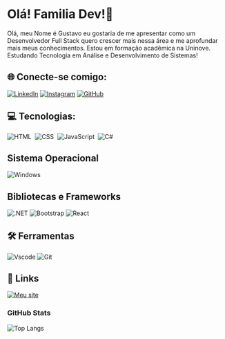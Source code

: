 # Olá! Familia Dev!👋 
Olá, meu Nome é Gustavo eu gostaria de me apresentar como um  
Desenvolvedor Full Stack quero crescer mais nessa área e me aprofundar mais meus 
conhecimentos. Estou em formação acadêmica na Uninove. Estudando Tecnologia em Análise e Desenvolvimento de Sistemas!

## 🌐 Conecte-se comigo: 


[![LinkedIn](https://img.shields.io/badge/LinkedIn-000?style=for-the-badge&logo=linkedin&logoColor=0E76A8)](https://www.linkedin.com/in/gustavo-vilela-46440b242/)
[![Instagram](https://img.shields.io/badge/Instagram-000?style=for-the-badge&logo=instagram)](https://www.instagram.com/_guvilela/)
[![GitHub](https://img.shields.io/badge/GitHub-000?style=for-the-badge&logo=GitHub&logoColor=0E76A8)](https://github.com/guvilela09?tab=overview&from=2023-03-01&to=2023-03-31)

## 💻 Tecnologias:

![HTML](https://img.shields.io/badge/-HTML-FF4500?style=for-the-badge&logo=html5&labelColor=0D1117)&nbsp;
![CSS](https://img.shields.io/badge/-CSS-0060FF?style=for-the-badge&logo=CSS3&logoColor=1572B6&labelColor=0D1117)&nbsp;
![JavaScript](https://img.shields.io/badge/-JavaScript-FFFF00?style=for-the-badge&logo=javascript&labelColor=0D1117&textColor=0D1117)&nbsp;
![C#](https://img.shields.io/badge/C%23-239120?style=for-the-badge&logo=c-sharp&logoColor=white)

## Sistema Operacional

![Windows](https://img.shields.io/badge/Windows-000?style=for-the-badge&logo=windows&logoColor=2CA5E0)

## Bibliotecas e Frameworks
![.NET](https://img.shields.io/badge/.NET-5C2D91?style=for-the-badge&logo=.net&logoColor=white)
![Bootstrap](https://img.shields.io/badge/-boostrap-0D1117?style=for-the-badge&logo=bootstrap&labelColor=0D1117)
![React](https://img.shields.io/badge/React-20232A?style=for-the-badge&logo=react&logoColor=61DAFB)

## 🛠 Ferramentas

 <tr>
      <td>
        <img align="center" alt="Vscode" src="https://img.shields.io/badge/Vscode-007ACC?style=for-the-badge&logo=visual-studio-code&logoColor=white">
      </td>
      <td>
      </td>
       <td>
        <img align="center" alt="Git" src="https://img.shields.io/badge/GIT-E44C30?style=for-the-badge&logo=git&logoColor=white">
      </td>
      <td>
      </td>
    </tr>
    <tr>
      
## 🔗 Links

[![Meu site](https://img.shields.io/badge/my_portfolio-000?style=for-the-badge&logo=ko-fi&logoColor=white)](https://guvilela09.github.io/meu-portfolio/)

### GitHub Stats

![Top Langs](https://github-readme-stats-git-masterrstaa-rickstaa.vercel.app/api/top-langs/?username=guvilela09&layout=compact&bg_color=000&border_color=30A3DC&title_color=E94D5F&text_color=FFF)
